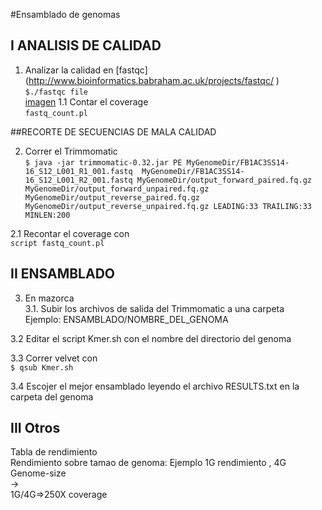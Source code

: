 #Ensamblado de genomas  

## I ANALISIS DE CALIDAD   
1. Analizar la calidad en [fastqc] (http://www.bioinformatics.babraham.ac.uk/projects/fastqc/   )  
`$./fastqc file`   
[imagen](fastqExample.png)
1.1 Contar el coverage   
`fastq_count.pl`    

##RECORTE DE SECUENCIAS DE MALA CALIDAD  

2. Correr el Trimmomatic   
`$ java -jar trimmomatic-0.32.jar PE MyGenomeDir/FB1AC3SS14-16_S12_L001_R1_001.fastq  MyGenomeDir/FB1AC3SS14-16_S12_L001_R2_001.fastq MyGenomeDir/output_forward_paired.fq.gz MyGenomeDir/output_forward_unpaired.fq.gz MyGenomeDir/output_reverse_paired.fq.gz MyGenomeDir/output_reverse_unpaired.fq.gz LEADING:33 TRAILING:33 MINLEN:200`  
  
2.1 Recontar el coverage con     
`script fastq_count.pl`  

## II ENSAMBLADO  
3. En mazorca   
3.1. Subir los archivos de salida del Trimmomatic a una carpeta  
Ejemplo: ENSAMBLADO/NOMBRE_DEL_GENOMA  

3.2 Editar el script Kmer.sh con el nombre del directorio del genoma    

3.3 Correr velvet con     
`$ qsub Kmer.sh`    

3.4 Escojer el mejor ensamblado leyendo el archivo RESULTS.txt en la carpeta del genoma  
## III Otros
Tabla de rendimiento   
Rendimiento sobre tamao de genoma:
Ejemplo 1G rendimiento , 4G Genome-size  
->  
1G/4G=>250X coverage  
